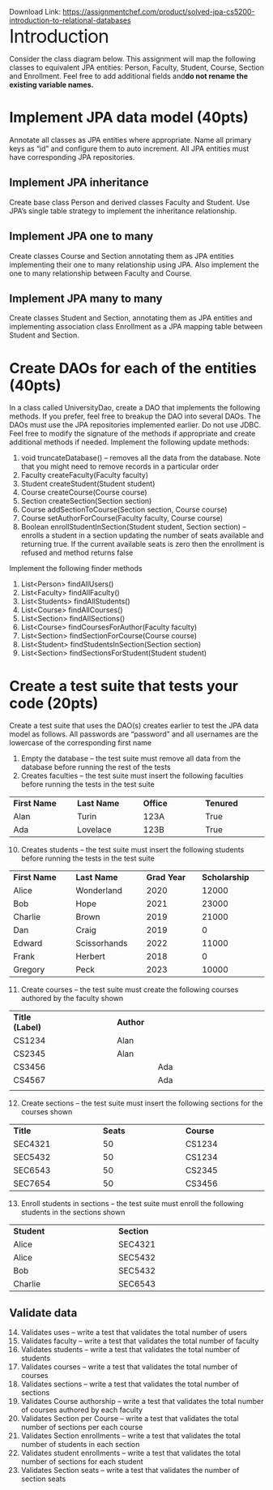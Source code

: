 Download Link: https://assignmentchef.com/product/solved-jpa-cs5200-introduction-to-relational-databases
<br>
<span style="font-size: 2.61792em; letter-spacing: -1px; font-family: -apple-system, BlinkMacSystemFont, 'Segoe UI', Roboto, Oxygen-Sans, Ubuntu, Cantarell, 'Helvetica Neue', sans-serif;">Introduction</span>

Consider the class diagram below. This assignment will map the following classes to equivalent JPA entities: Person, Faculty, Student, Course, Section and Enrollment. Feel free to add additional fields and ​<strong>do not rename the existing variable names. </strong>

<strong> </strong>




<h1>Implement JPA data model (40pts)</h1>

Annotate all classes as JPA entities where appropriate. Name all primary keys as “id” and configure them to auto increment. All JPA entities must have corresponding JPA repositories.

<h2>Implement JPA inheritance</h2>

Create base class Person and derived classes Faculty and Student. Use JPA’s single table strategy to implement the inheritance relationship.

<h2>Implement JPA one to many</h2>

Create classes Course and Section annotating them as JPA entities implementing their one to many relationship using JPA. Also implement the one to many relationship between Faculty and Course.

<h2>Implement JPA many to many</h2>

Create classes Student and Section, annotating them as JPA entities and implementing association class Enrollment as a JPA mapping table between Student and Section.

<h1>Create DAOs for each of the entities (40pts)</h1>

In a class called UniversityDao, create a DAO that implements the following methods. If you prefer, feel free to breakup the DAO into several DAOs. The DAOs must use the JPA repositories implemented earlier. Do not use JDBC. Feel free to modify the signature of the methods if appropriate and create additional methods if needed. Implement the following update methods:




<ol>

 <li>void truncateDatabase() – removes all the data from the database. Note that you might need to remove records in a particular order</li>

 <li>Faculty createFaculty(Faculty faculty)</li>

 <li>Student createStudent(Student student)</li>

 <li>Course createCourse(Course course)</li>

 <li>Section createSection(Section section)</li>

 <li>Course addSectionToCourse(Section section, Course course)</li>

 <li>Course setAuthorForCourse(Faculty faculty, Course course)</li>

 <li>Boolean enrollStudentInSection(Student student, Section section) – enrolls a student in a section updating the number of seats available and returning true. If the current available seats is zero then the enrollment is refused and method returns false</li>

</ol>




Implement the following finder methods




<ol>

 <li>List&lt;Person&gt; findAllUsers()</li>

 <li>List&lt;Faculty&gt; findAllFaculty()</li>

 <li>List&lt;Students&gt; findAllStudents()</li>

 <li>List&lt;Course&gt; findAllCourses()</li>

 <li>List&lt;Section&gt; findAllSections()</li>

 <li>List&lt;Course&gt; findCoursesForAuthor(Faculty faculty)</li>

 <li>List&lt;Section&gt; findSectionForCourse(Course course)</li>

 <li>List&lt;Student&gt; findStudentsInSection(Section section)</li>

 <li>List&lt;Section&gt; findSectionsForStudent(Student student)</li>

</ol>

<h1>Create a test suite that tests your code (20pts)</h1>

Create a test suite that uses the DAO(s) creates earlier to test the JPA data model as follows. All passwords are “password” and all usernames are the lowercase of the corresponding first name

<ol>

 <li>Empty the database – the test suite must remove all data from the database before running the rest of the tests</li>

 <li>Creates faculties – the test suite must insert the following faculties before running the tests in the test suite</li>

</ol>




<table width="576">

 <tbody>

  <tr>

   <td width="151"><strong>First Name </strong></td>

   <td width="144"><strong>Last Name </strong></td>

   <td width="144"><strong>Office </strong></td>

   <td width="137"><strong>Tenured </strong></td>

  </tr>

  <tr>

   <td width="151">Alan</td>

   <td width="144">Turin</td>

   <td width="144">123A</td>

   <td width="137">True</td>

  </tr>

  <tr>

   <td width="151">Ada</td>

   <td width="144">Lovelace</td>

   <td width="144">123B</td>

   <td width="137">True</td>

  </tr>

 </tbody>

</table>




<ol start="10">

 <li>Creates students – the test suite must insert the following students before running the tests in the test suite</li>

</ol>




<table width="576">

 <tbody>

  <tr>

   <td width="151"><strong>First Name </strong></td>

   <td width="144"><strong>Last Name </strong></td>

   <td width="144"><strong>Grad Year </strong></td>

   <td width="137"><strong>Scholarship </strong></td>

  </tr>

  <tr>

   <td width="151">Alice</td>

   <td width="144">Wonderland</td>

   <td width="144">2020</td>

   <td width="137">12000</td>

  </tr>

  <tr>

   <td width="151">Bob</td>

   <td width="144">Hope</td>

   <td width="144">2021</td>

   <td width="137">23000</td>

  </tr>

  <tr>

   <td width="151">Charlie</td>

   <td width="144">Brown</td>

   <td width="144">2019</td>

   <td width="137">21000</td>

  </tr>

  <tr>

   <td width="151">Dan</td>

   <td width="144">Craig</td>

   <td width="144">2019</td>

   <td width="137">0</td>

  </tr>

  <tr>

   <td width="151">Edward</td>

   <td width="144">Scissorhands</td>

   <td width="144">2022</td>

   <td width="137">11000</td>

  </tr>

  <tr>

   <td width="151">Frank</td>

   <td width="144">Herbert</td>

   <td width="144">2018</td>

   <td width="137">0</td>

  </tr>

  <tr>

   <td width="151">Gregory</td>

   <td width="144">Peck</td>

   <td width="144">2023</td>

   <td width="137">10000</td>

  </tr>

 </tbody>

</table>




<ol start="11">

 <li>Create courses – the test suite must create the following courses authored by the faculty shown</li>

</ol>




<table width="576">

 <tbody>

  <tr>

   <td width="105"><strong>Title (Label) </strong></td>

   <td width="35"> </td>

   <td width="60"> </td>

   <td colspan="2" width="376"><strong>Author </strong></td>

  </tr>

  <tr>

   <td width="105">CS1234</td>

   <td width="35"> </td>

   <td width="60"> </td>

   <td colspan="2" width="376">Alan</td>

  </tr>

  <tr>

   <td width="105">CS2345</td>

   <td width="35"> </td>

   <td width="60"> </td>

   <td colspan="2" width="376">Alan</td>

  </tr>

  <tr>

   <td colspan="4" width="295">CS3456</td>

   <td width="281">Ada</td>

  </tr>

  <tr>

   <td colspan="4" width="295">CS4567</td>

   <td width="281">Ada</td>

  </tr>

  <tr>

   <td width="105"></td>

   <td width="35"></td>

   <td width="60"></td>

   <td width="94"></td>

   <td width="281"></td>

  </tr>

 </tbody>

</table>




<ol start="12">

 <li>Create sections – the test suite must insert the following sections for the courses shown</li>

</ol>




<table width="576">

 <tbody>

  <tr>

   <td width="199"><strong>Title </strong></td>

   <td width="192"><strong>Seats </strong></td>

   <td width="185"><strong>Course </strong></td>

  </tr>

  <tr>

   <td width="199">SEC4321</td>

   <td width="192">50</td>

   <td width="185">CS1234</td>

  </tr>

  <tr>

   <td width="199">SEC5432</td>

   <td width="192">50</td>

   <td width="185">CS1234</td>

  </tr>

  <tr>

   <td width="199">SEC6543</td>

   <td width="192">50</td>

   <td width="185">CS2345</td>

  </tr>

  <tr>

   <td width="199">SEC7654</td>

   <td width="192">50</td>

   <td width="185">CS3456</td>

  </tr>

 </tbody>

</table>




<ol start="13">

 <li>Enroll students in sections – the test suite must enroll the following students in the sections shown</li>

</ol>




<table width="576">

 <tbody>

  <tr>

   <td width="100"><strong>Student </strong></td>

   <td width="20"> </td>

   <td width="83"> </td>

   <td width="373"><strong>Section </strong></td>

  </tr>

  <tr>

   <td width="100">Alice</td>

   <td width="20"> </td>

   <td width="83"> </td>

   <td width="373">SEC4321</td>

  </tr>

  <tr>

   <td width="100">Alice</td>

   <td width="20"> </td>

   <td width="83"> </td>

   <td width="373">SEC5432</td>

  </tr>

  <tr>

   <td width="100">Bob</td>

   <td width="20"> </td>

   <td width="83"> </td>

   <td width="373">SEC5432</td>

  </tr>

  <tr>

   <td width="100">Charlie</td>

   <td width="20"> </td>

   <td width="83"> </td>

   <td width="373">SEC6543</td>

  </tr>

 </tbody>

</table>




<h2>Validate data</h2>

<ol start="14">

 <li>Validates uses – write a test that validates the total number of users</li>

 <li>Validates faculty – write a test that validates the total number of faculty</li>

 <li>Validates students – write a test that validates the total number of students</li>

 <li>Validates courses – write a test that validates the total number of courses</li>

 <li>Validates sections – write a test that validates the total number of sections</li>

 <li>Validates Course authorship – write a test that validates the total number of courses authored by each faculty</li>

 <li>Validates Section per Course – write a test that validates the total number of sections per each course</li>

 <li>Validates Section enrollments – write a test that validates the total number of students in each section</li>

 <li>Validates student enrollments – write a test that validates the total number of sections for each student</li>

 <li>Validates Section seats – write a test that validates the number of section seats</li>

</ol>








